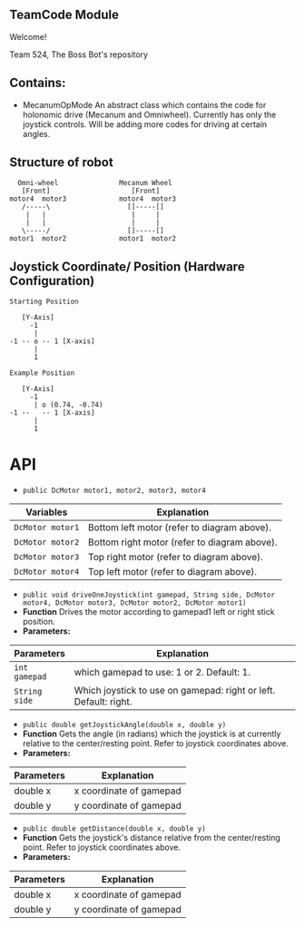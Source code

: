 ## TeamCode Module

Welcome!

Team 524, The Boss Bot's repository

## Contains:

* MecanumOpMode
An abstract class which contains the code for holonomic drive (Mecanum and Omniwheel). Currently
has only the joystick controls. Will be adding more codes for driving at certain angles.

## Structure of robot

```
  Omni-wheel               Mecanum Wheel
   [Front]                    [Front]
motor4  motor3             motor4  motor3
   /-----\                   []-----[]
    |   |                     |     |
    |   |                     |     |
   \-----/                   []-----[]
motor1  motor2             motor1  motor2
```

## Joystick Coordinate/ Position (Hardware Configuration)

```
Starting Position

   [Y-Axis]
     -1
      |
-1 -- o -- 1 [X-axis]
      |
      1

Example Position

   [Y-Axis]
     -1
      | o (0.74, -0.74)
-1 --   -- 1 [X-axis]
      |
      1
```

# API
* `public DcMotor motor1, motor2, motor3, motor4`

 Variables | Explanation
 --- | ---
 `DcMotor motor1` | Bottom left motor (refer to diagram above).
 `DcMotor motor2` | Bottom right motor (refer to diagram above).
 `DcMotor motor3` | Top right motor (refer to diagram above).
 `DcMotor motor4` | Top left motor (refer to diagram above).

* `public void driveOneJoystick(int gamepad, String side, DcMotor motor4, DcMotor motor3, DcMotor motor2, DcMotor motor1)`
 * **Function** Drives the motor according to gamepad1 left or right stick position.
 * **Parameters:**

 Parameters | Explanation
 --- | ---
 `int gamepad` | which gamepad to use: 1 or 2. Default: 1.
 `String side` | Which joystick to use on gamepad: right or left. Default: right.


* `public double getJoystickAngle(double x, double y)`
 * **Function** Gets the angle (in radians) which the joystick is at currently relative to the center/resting point. Refer to joystick coordinates above.
 * **Parameters:**

 Parameters | Explanation
  --- | ---
  double x | x coordinate of gamepad
  double y | y coordinate of gamepad

* `public double getDistance(double x, double y)`
 * **Function** Gets the joystick's distance relative from the center/resting point. Refer to joystick coordinates above.
 * **Parameters:**

 Parameters | Explanation
  --- | ---
  double x | x coordinate of gamepad
  double y | y coordinate of gamepad